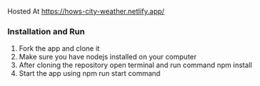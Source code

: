 Hosted At https://hows-city-weather.netlify.app/

### Installation and Run
1. Fork the app and clone it
2. Make sure you have nodejs installed on your computer
3. After cloning the repository open terminal and run command npm install
4. Start the app using npm run start command
